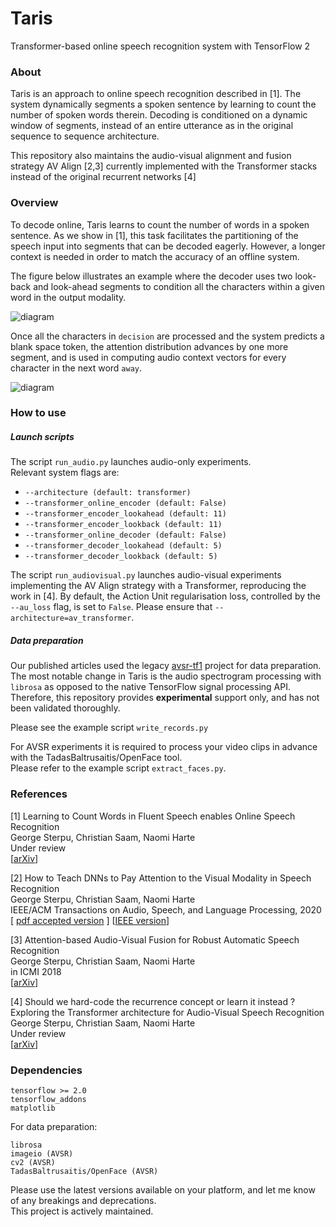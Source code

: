 # Taris
Transformer-based online speech recognition system with TensorFlow 2

### About

Taris is an approach to online speech recognition described in [1].
The system dynamically segments a spoken sentence by learning to count the number of spoken words therein.
Decoding is conditioned on a dynamic window of segments, instead of an entire utterance as in the original sequence to sequence architecture.

This repository also maintains the audio-visual alignment and fusion strategy AV Align [2,3] currently implemented with the Transformer stacks instead of the original recurrent networks [4]


### Overview
To decode online, Taris learns to count the number of words in a spoken sentence. As we show in [1], 
this task facilitates the partitioning of the speech input into segments that can be decoded eagerly.
However, a longer context is needed in order to match the accuracy of an offline system.

The figure below illustrates an example where the decoder uses two look-back and look-ahead segments
to condition all the characters within a given word in the output modality.

![diagram](./img/taris.png)

Once all the characters in `decision` are processed and the system predicts a blank space token,
the attention distribution advances by one more segment, and is used in computing audio context vectors
for every character in the next word `away`.


![diagram](./img/taris2.png)


### How to use

##### Launch scripts
The script `run_audio.py` launches audio-only experiments.\
Relevant system flags are:

+ `--architecture (default: transformer)`
+ `--transformer_online_encoder (default: False)`
+ `--transformer_encoder_lookahead (default: 11)`
+ `--transformer_encoder_lookback (default: 11)`
+ `--transformer_online_decoder (default: False)`
+ `--transformer_decoder_lookahead (default: 5)`
+ `--transformer_decoder_lookback (default: 5)`

The script `run_audiovisual.py` launches audio-visual experiments implementing the AV Align strategy with a Transformer,
reproducing the work in [4]. By default, the Action Unit regularisation loss, controlled by the `--au_loss` flag,
is set to `False`. Please ensure that `--architecture=av_transformer`.

##### Data preparation

Our published articles used the legacy [avsr-tf1](https://github.com/georgesterpu/avsr-tf1) project for data preparation.
\
The most notable change in Taris is the audio spectrogram processing with `librosa` as opposed to the native TensorFlow signal processing API. 
Therefore, this repository provides **experimental** support only, and has not been validated thoroughly. 


Please see the example script `write_records.py`

For AVSR experiments it is required to process your video clips in advance with the TadasBaltrusaitis/OpenFace tool.
\
Please refer to the example script `extract_faces.py`.

### References

[1] Learning to Count Words in Fluent Speech enables Online Speech Recognition\
George Sterpu, Christian Saam, Naomi Harte\
Under review\
[[arXiv](https://arxiv.org/abs/2006.04928)]

[2] How to Teach DNNs to Pay Attention to the Visual Modality in Speech Recognition\
George Sterpu, Christian Saam, Naomi Harte\
IEEE/ACM Transactions on Audio, Speech, and Language Processing, 2020\
[ [pdf accepted version](https://raw.githubusercontent.com/georgesterpu/georgesterpu.github.io/master/papers/taslp2020.pdf) ] [[IEEE version](https://ieeexplore.ieee.org/document/9035650)]

[3] Attention-based Audio-Visual Fusion for Robust Automatic Speech Recognition\
George Sterpu, Christian Saam, Naomi Harte\
in ICMI 2018\
[[arXiv](https://arxiv.org/abs/1809.01728)]

[4] Should we hard-code the recurrence concept or learn it instead ?
Exploring the Transformer architecture for Audio-Visual Speech Recognition \
George Sterpu, Christian Saam, Naomi Harte\
Under review\
[[arXiv](https://arxiv.org/abs/2005.09297)]

### Dependencies
```
tensorflow >= 2.0
tensorflow_addons
matplotlib
```
For data preparation:
```
librosa
imageio (AVSR)
cv2 (AVSR)
TadasBaltrusaitis/OpenFace (AVSR)
```
Please use the latest versions available on your platform, and let me know of any breakings and deprecations.
\
This project is actively maintained.
